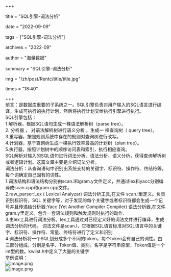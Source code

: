 +++

title = "SQL引擎-词法分析"

date = "2022-09-09"

tags = ["SQL引擎-词法分析"]

archives = "2022-09"

author = "海量数据"

summary = "SQL引擎-词法分析"

img = "/zh/post/Rentc/title/title.jpg"

times = "18:40"

+++<br />前言：是数据库重要的子系统之一。SQL引擎负责对用户输入的SQL语言进行编译，生成可执行的执行计划，然后将执行计划交给执行引擎进行执行。<br />SQL引擎包括：<br />1.解析器，根据SQL语句生成一棵语法解析树（parse tree）。<br />2. 分析器 ， 对语法解析树进行语义分析 ，生成一 棵查询树（ query tree）。<br />3.重写器，按照规则系统中存在的规则对查询树进行改写。<br />4.计划器，基于查询树生成一棵执行效率最高的计划树（plan tree）。<br />5.执行器，按照计划树中的顺序访问表和索引，执行相应查询。<br />SQL解析对输入的SQL语句进行词法分析、语法分析、语义分析，获得查询解析树或者逻辑计划。这篇文章主要是介绍词法分析。<br />词法分析：从查询语句中识别出系统支持的关键字、标识符、操作符、终结符等，每个词确定自己固有的词性。<br />1.词法结构和语法结构分别由scan.l和gram.y文件定义，并通过lex和yacc分别编译成scan.cpp和gram.cpp文件。<br />2.raw_parser:Lex ( Lexical Analyzar)    词法分析工具,在文件 scan.l里定义。负责识别标识符，SQL 关键字等，对于发现的每个关键字或者标识符都会生成一个记号并且传递给分析器;Yacc (Yet Another Compiler Compiler)  语法分析器,在文件 gram.y里定义。包含一套语法规则和触发规则时执行的动作.<br />3.由lex工具进行词法分析。lex工具通过对已经定义好的词法文件进行编译，生成词法分析的代码。 词法文件是scan.l，它根据SQL语言标准对SQL语言中的关键字、标识符、操作符、常量、终结符进行了定义和识别<br />4.词法分析将一个SQL划分成多个不同的token，每个token会有自己的词性。由三部分组成，分别是名字、Token值、类别。名字是字符串原型，Token值是一个int型的数。kwlist.h中定义了大量的关键字<br />举例说明：<br />![image.png](https://cdn.nlark.com/yuque/0/2022/png/29767082/1662717423884-bd4f2443-185d-4b97-a74b-b63f5a62d7b6.png#clientId=u8068a7c7-6502-4&crop=0&crop=0&crop=1&crop=1&from=paste&height=26&id=u264c2ec0&margin=%5Bobject%20Object%5D&name=image.png&originHeight=32&originWidth=537&originalType=binary&ratio=1&rotation=0&showTitle=false&size=6780&status=done&style=none&taskId=u3ab17660-b27d-4d6e-a2cb-c171d350b52&title=&width=429.6)<br />![image.png](https://cdn.nlark.com/yuque/0/2022/png/29767082/1662717437491-343f2d6a-8734-47d3-b720-553c47dd2c15.png#clientId=u8068a7c7-6502-4&crop=0&crop=0&crop=1&crop=1&from=paste&height=258&id=u3b341ec7&margin=%5Bobject%20Object%5D&name=image.png&originHeight=322&originWidth=353&originalType=binary&ratio=1&rotation=0&showTitle=false&size=14853&status=done&style=none&taskId=u48f58901-1c19-4b4e-8ab4-b721d9b105d&title=&width=282.4)
